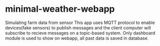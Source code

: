 # minimal-weather-webapp

Simulating farm data from sensor
This app uses MQTT protocol to enable devices(fake sensors) to publish messages and the client computer will subscribe to recieve messages on a topic-based system.
Only dashboard module is used to show on webapp, all past data is saved in database.
